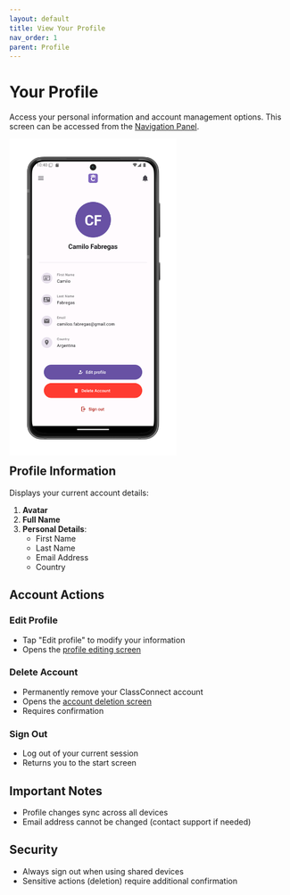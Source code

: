 ```yaml
---
layout: default
title: View Your Profile
nav_order: 1
parent: Profile
---
```


# Your Profile

Access your personal information and account management options. This screen can be accessed from the [Navigation Panel](drawer.md).

<p style="clear:both;"></p>
<img src="assets/profile.png" alt="Profile Screen" style="width:300px; float:left; margin-right:15px;"/>
<p style="clear:both;"></p>

## Profile Information

Displays your current account details:

1. **Avatar**
2. **Full Name**
3. **Personal Details**:
   - First Name
   - Last Name
   - Email Address
   - Country

## Account Actions

### Edit Profile
- Tap "Edit profile" to modify your information
- Opens the [profile editing screen](profile-edit.md)

### Delete Account
- Permanently remove your ClassConnect account
- Opens the [account deletion screen](profile-delete.md)
- Requires confirmation

### Sign Out
- Log out of your current session
- Returns you to the start screen

## Important Notes

- Profile changes sync across all devices
- Email address cannot be changed (contact support if needed)

## Security

- Always sign out when using shared devices
- Sensitive actions (deletion) require additional confirmation